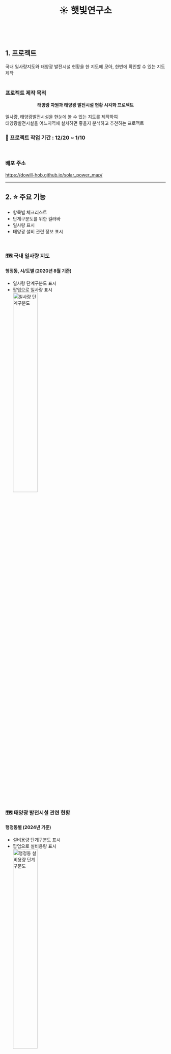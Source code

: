 # <div align="center"> ☀️ 햇빛연구소 </div>
<br>
<br>
<br>

## 1. 프로젝트
국내 일사량지도와 태양광 발전시설 현황을 한 지도에 모아, 한번에 확인할 수 있는 지도 제작
<br>
<br>

### 프로젝트 제작 목적
<b><div align="center"> 태양광 자원과 태양광 발전시설 현황 시각화 프로젝트 </div></b><br>
일사량, 태양광발전시설을 한눈에 볼 수 있는 지도를 제작하여<br>
태양광발전시설을 어느지역에 설치하면 좋을지 분석하고 추천하는 프로젝트

### 📆 프로젝트 작업 기간 : 12/20 ~ 1/10
<br>

### 배포 주소 
<https://dowill-hob.github.io/solar_power_map/>
<br>

---
##  2. ⭐ 주요 기능
- 항목별 체크리스트
- 단계구분도를 위한 컬러바
- 일사량 표시
- 태양광 설비 관련 정보 표시
<br>
  
### 🗺️ 국내 일사량 지도
#### 행정동, 시/도별 (2020년 8월 기준)
- 일사량 단계구분도 표시
- 팝업으로 일사량 표시
<br><img src="https://github.com/user-attachments/assets/c5df273e-5d17-4ec6-8dd6-19df6558c9921" width="40%" height="40%" title="일사량 단계구분도" alt="일사량 단계구분도"></img>
<br>


### 🗺️ 태양광 발전시설 관련 현황
#### 행정동별 (2024년 기준)
- 설비용량 단계구분도 표시
- 팝업으로 설비용량 표시
<br><img src="https://github.com/user-attachments/assets/c0f8f234-ab6c-43dc-ae5d-85750501cdb6" width="40%" height="40%" title="행정동별 설비용량 단계구분도" alt="행정동 설비용량 단계구분도"></img>
<br>

#### 시/도별 
- 누적 설비 용량(KW) 기준 단계구분도    (2023년 기준)
- 누적 설비 개수 기준 단계구분도        (2023년 기준)
<br><img src="https://github.com/user-attachments/assets/476bee2d-01a9-4715-a4bb-ebc7190a9627" width="40%" height="40%" title="누적설비용량, 개수 단계구분도" alt="누적설비용량, 개수 단계구분도"></img>
- 태양광발전량, 전력 사용량 비교 그래프 (2020년 8월 기준)
- 용도별 전력 사용량 파이그래프         (2020년 8월 기준)
- 단위면적 당 설비용량 표시             (2023년 기준)
<br><img src="https://github.com/user-attachments/assets/84d87706-148b-406b-b2ba-47b1341ab7b5" width="50%" height="50%" title="그래프" alt="그래프"></img>
<br>

---

<br>

## 3. 🔍 맡은 부분
- 지도에 시/도 경계 시각화
- 시/도 태양광 발전 설비 정보 시각화
- 지역별 태양광 발전량, 전력 사용량, 면적대비 태양광설비용량 popup graph (서브)
- 컬러바, 체크리스트 화면구성

<br>

---
## 4. 📚 Stack
### - language
<br>![Python](https://img.shields.io/badge/python-3670A0?style=for-the-badge&logo=python&logoColor=ffdd54)

### - Environment
<br>![Visual Studio Code](https://img.shields.io/badge/Visual%20Studio%20Code-0078d7.svg?style=for-the-badge&logo=visual-studio-code&logoColor=white)
![Git](https://img.shields.io/badge/git-%23F05033.svg?style=for-the-badge&logo=git&logoColor=white)
![GitHub](https://img.shields.io/badge/github-%23121011.svg?style=for-the-badge&logo=github&logoColor=white)

### - Comunication
<br>![Notion](https://img.shields.io/badge/Notion-%23000000.svg?style=for-the-badge&logo=notion&logoColor=white)
![KakaoTalk](https://img.shields.io/badge/kakaotalk-ffcd00.svg?style=for-the-badge&logo=kakaotalk&logoColor=000000)

---

<br>

## 5. 💡 향후 개발 목표
<br>태양광발전은 **시간, 기후, 기상환경**에 따라 변동성이 있다.<br>
이 변동성을 제어할 수 있는 방법을 찾기위해<br>
<br>추후 일사량정보, 온도, 기상정보를 실시간으로 받아 일사량 예측시스템을 구축하고,<br>
송전망 용량, 저장가능한 용량을 추가하여,<br>
더욱 체계적이고 효율적인 태양광발전을 제시하는 것<br>
